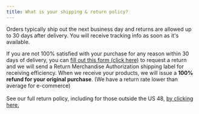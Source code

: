```yaml
---
title: What is your shipping & return policy?
---
```


Orders typically ship out the next business day and returns are allowed up to 30 days after delivery. You will receive tracking info as soon as it's available.&nbsp;

If you are not 100% satisfied with your purchase for any reason within 30 days of delivery, you can [fill out this form (click here)](https://higherhangers.wufoo.com/forms/skmlnm61ln0dlf/)&nbsp;to request a return and we will send a Return Merchandise Authorization shipping label for receiving efficiency. When we receive your products, we will issue a **100% refund for your original purchase**. (We have a return rate lower than average for e-commerce)<br><br>See our full return policy, including for those outside the US 48, [by clicking here.](/returns.html)